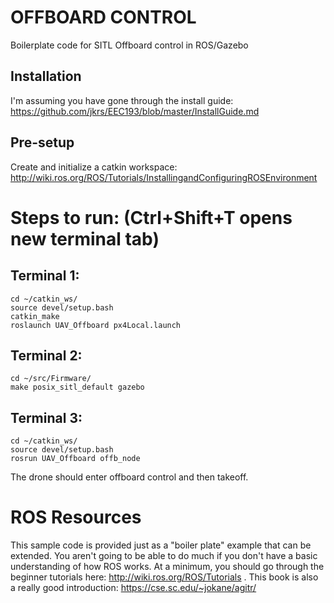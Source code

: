 # OFFBOARD CONTROL
Boilerplate code for SITL Offboard control in ROS/Gazebo
## Installation
I'm assuming you have gone through the install guide: https://github.com/jkrs/EEC193/blob/master/InstallGuide.md

## Pre-setup
Create and initialize a catkin workspace: http://wiki.ros.org/ROS/Tutorials/InstallingandConfiguringROSEnvironment

# Steps to run: (Ctrl+Shift+T opens new terminal tab)

## Terminal 1:
```
cd ~/catkin_ws/
source devel/setup.bash
catkin_make
roslaunch UAV_Offboard px4Local.launch 
```

## Terminal 2:
```
cd ~/src/Firmware/ 
make posix_sitl_default gazebo
```

## Terminal 3:
```
cd ~/catkin_ws/
source devel/setup.bash
rosrun UAV_Offboard offb_node
```
The drone should enter offboard control and then takeoff.
# ROS Resources
This sample code is provided just as a "boiler plate" example that can be extended.  You aren't going to be able to do much if you don't have a basic understanding of how ROS works.  At a minimum, you should go through the beginner tutorials here: http://wiki.ros.org/ROS/Tutorials .  This book is also a really good introduction: https://cse.sc.edu/~jokane/agitr/







